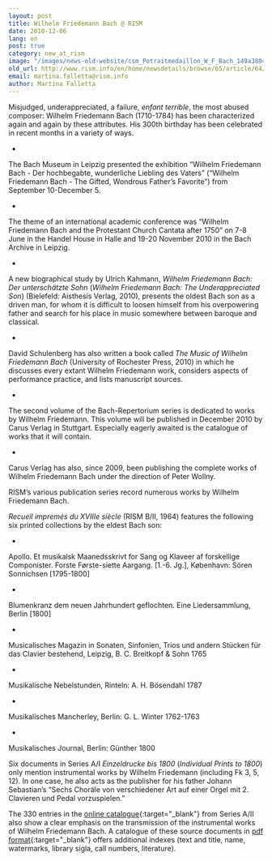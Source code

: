 ```yaml
---
layout: post
title: Wilhelm Friedemann Bach @ RISM
date: 2010-12-06
lang: en
post: true
category: new_at_rism
image: "/images/news-old-website/csm_Potraitmedaillon_W_F_Bach_149a3804dc.jpg"
old_url: http://www.rism.info/en/home/newsdetails/browse/65/article/64/wilhelm-friedemann-bach-rism.html
email: martina.falletta@rism.info
author: Martina Falletta
---
```


Misjudged, underappreciated, a failure, _enfant terrible_, the most abused composer: Wilhelm Friedemann Bach (1710-1784) has been characterized again and again by these attributes. His 300th birthday has been celebrated in recent months in a variety of ways.

-

The Bach Museum in Leipzig presented the exhibition “Wilhelm Friedemann Bach - Der hochbegabte, wunderliche Liebling des Vaters” (“Wilhelm Friedemann Bach - The Gifted, Wondrous Father’s Favorite”) from September 10-December 5.

-

The theme of an international academic conference was “Wilhelm Friedemann Bach and the Protestant Church Cantata after 1750” on 7-8 June in the Handel House in Halle and 19-20 November 2010 in the Bach Archive in Leipzig.

-

A new biographical study by Ulrich Kahmann, _Wilhelm Friedemann Bach:_ _Der unterschätzte Sohn_ (_Wilhelm Friedemann Bach: The Underappreciated Son_) (Bielefeld: Aisthesis Verlag, 2010), presents the oldest Bach son as a driven man, for whom it is difficult to loosen himself from his overpowering father and search for his place in music somewhere between baroque and classical.

-

David Schulenberg has also written a book called _The Music of Wilhelm Friedemann Bach_ (University of Rochester Press, 2010) in which he discusses every extant Wilhelm Friedemann work, considers aspects of performance practice, and lists manuscript sources.

-

The second volume of the Bach-Repertorium series is dedicated to works by Wilhelm Friedemann. This volume will be published in December 2010 by Carus Verlag in Stuttgart. Especially eagerly awaited is the catalogue of works that it will contain.

-

Carus Verlag has also, since 2009, been publishing the complete works of Wilhelm Friedemann Bach under the direction of Peter Wollny.

RISM’s various publication series record numerous works by Wilhelm Friedemann Bach.

_Recueil impremés du XVIIIe siècle_ (RISM B/II, 1964) features the following six printed collections by the eldest Bach son:


-

Apollo. Et musikalsk Maanedsskrivt for Sang og Klaveer af forskellige Componister. Forste Første-siette Aargang. [1.-6. Jg.], København: Sören Sonnichsen [1795-1800]

-

Blumenkranz dem neuen Jahrhundert geflochten. Eine Liedersammlung, Berlin [1800]

-

Musicalisches Magazin in Sonaten, Sinfonien, Trios und andern Stücken für das Clavier bestehend, Leipzig, B. C. Breitkopf & Sohn 1765

-

Musikalische Nebelstunden, Rinteln: A. H. Bösendahl 1787

-

Musikalisches Mancherley, Berlin: G. L. Winter 1762-1763

-

Musikalisches Journal, Berlin: Günther 1800


Six documents in Series A/I _Einzeldrucke bis 1800_ (_Individual Prints to 1800_) only mention instrumental works by Wilhelm Friedemann (including Fk 3, 5, 12). In one case, he also acts as the publisher for his father Johann Sebastian’s “Sechs Choräle von verschiedener Art auf einer Orgel mit 2. Clavieren und Pedal vorzuspielen.”

The 330 entries in the [online catalogue](https://opac.rism.info/search?View=rism&author=Wilhelm+Friedemann+Bach){:target="_blank"} from Series A/II also show a clear emphasis on the transmission of the instrumental works of Wilhelm Friedemann Bach. A catalogue of these source documents in [pdf format](/resources-old-website/community-content/Zentralredaktion/Wilhelm_Friedemann_Bach-Katalog.pdf){:target="_blank"} offers additional indexes (text and title, name, watermarks, library sigla, call numbers, literature).